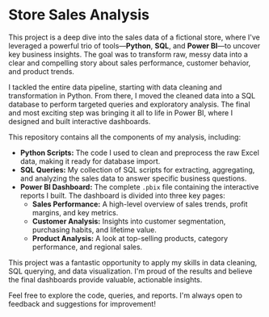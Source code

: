 # Store Sales Analysis

This project is a deep dive into the sales data of a fictional store, where I've leveraged a powerful trio of tools—**Python**, **SQL**, and **Power BI**—to uncover key business insights. The goal was to transform raw, messy data into a clear and compelling story about sales performance, customer behavior, and product trends.

I tackled the entire data pipeline, starting with data cleaning and transformation in Python. From there, I moved the cleaned data into a SQL database to perform targeted queries and exploratory analysis. The final and most exciting step was bringing it all to life in Power BI, where I designed and built interactive dashboards.

This repository contains all the components of my analysis, including:

- **Python Scripts:** The code I used to clean and preprocess the raw Excel data, making it ready for database import.
- **SQL Queries:** My collection of SQL scripts for extracting, aggregating, and analyzing the sales data to answer specific business questions.
- **Power BI Dashboard:** The complete `.pbix` file containing the interactive reports I built. The dashboard is divided into three key pages:
    - **Sales Performance:** A high-level overview of sales trends, profit margins, and key metrics.
    - **Customer Analysis:** Insights into customer segmentation, purchasing habits, and lifetime value.
    - **Product Analysis:** A look at top-selling products, category performance, and regional sales.

This project was a fantastic opportunity to apply my skills in data cleaning, SQL querying, and data visualization. I'm proud of the results and believe the final dashboards provide valuable, actionable insights.

Feel free to explore the code, queries, and reports. I'm always open to feedback and suggestions for improvement!
